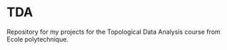 # TDA

Repository for my projects for the Topological Data Analysis course from Ecole polytechnique.
